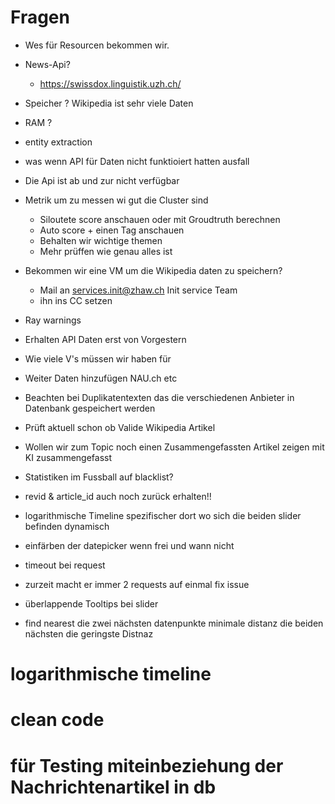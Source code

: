 # Fragen

- Wes für Resourcen bekommen wir.
  
- News-Api?
  
  - https://swissdox.linguistik.uzh.ch/
- Speicher ? Wikipedia ist sehr viele Daten
  
- RAM ?
  
- entity extraction
- was wenn API für Daten nicht funktioiert hatten ausfall

- Die Api ist ab und zur nicht verfügbar

- Metrik um zu messen wi gut die Cluster sind
  - Siloutete score anschauen oder mit Groudtruth berechnen
  - Auto score + einen Tag anschauen
  - Behalten wir wichtige themen
  - Mehr prüffen wie genau alles ist

- Bekommen wir eine VM um die Wikipedia daten zu speichern?
  - Mail an services.init@zhaw.ch Init service Team
  - ihn ins CC setzen

- Ray warnings
- Erhalten API Daten erst von Vorgestern
- Wie viele V's müssen wir haben für
- Weiter Daten hinzufügen NAU.ch etc
- Beachten bei Duplikatentexten das die verschiedenen Anbieter in Datenbank gespeichert werden
- Prüft aktuell schon ob Valide Wikipedia Artikel
- Wollen wir zum Topic noch einen Zusammengefassten Artikel zeigen mit KI zusammengefasst
- Statistiken im Fussball auf blacklist?
- revid  & article_id auch noch zurück erhalten!!


- logarithmische Timeline  spezifischer dort wo sich die beiden slider befinden dynamisch
- einfärben der datepicker wenn frei und wann nicht
- timeout bei request
- zurzeit macht er immer 2 requests auf einmal fix issue
- überlappende Tooltips bei slider
- find nearest die zwei nächsten datenpunkte minimale distanz die beiden nächsten die geringste Distnaz








# logarithmische timeline


# clean code

# für Testing miteinbeziehung der Nachrichtenartikel in db